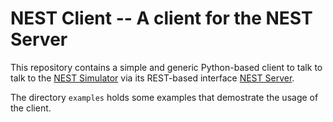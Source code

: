 # NEST Client -- A client for the NEST Server

This repository contains a simple and generic Python-based client to
talk to talk to the [NEST Simulator](http://nest-simulator.org) via
its REST-based interface [NEST
Server](https://nest-simulator.readthedocs.io/en/latest/connect_nest/nest_server.html).

The directory `examples` holds some examples that demostrate the
usage of the client.
